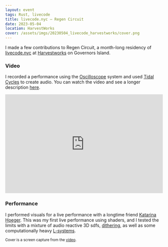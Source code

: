 ```yaml
---
layout: event
tags: Rust, livecode
title: livecode.nyc – Regen Circuit
date: 2023-05-04
location: HarvestWorks
cover: /assets/imgs/20230504_livecode_harvestworks/cover.png
---
```


I made a few contributions to Regen Circuit, a month-long residency of [livecode.nyc](https://livecode.nyc) at [Harvestworks](https://www.harvestworks.org/may-5-audiovisual-performances-by-katarina-hoeger-thisxorthat-and-mylar-caitlin-cawley-and-melody-loveless/) on Governors Island.

### Video

I recorded a performance using the [Oscilloscope](/systems/oscilloscope) system and used [Tidal Cycles](http://tidalcycles.org) to create audio. You can watch the video and see a longer description [here](https://youtu.be/2Mjp14VCK2o).

<iframe width="100%" height="315" src="https://www.youtube.com/embed/2Mjp14VCK2o?si=k0kcLRwxAH-fxUj4?rel=0" title="YouTube video player" frameborder="0" allow="accelerometer; autoplay; clipboard-write; encrypted-media; gyroscope; picture-in-picture; web-share" allowfullscreen></iframe>

### Performance

I performed visuals for a live performance with a longtime friend [Katarina Hoeger](http://katarinahoeger.com). This was my first live performance using shaders, and I tested the limits with a mixture of audio reactive 3D sdfs, [dithering](/systems/dithering), as well as some computationally heavy [L-systems](/systems/ash).

<small>Cover is a screen capture from the <a href="https://youtu.be/2Mjp14VCK2o">video</a>.</small>